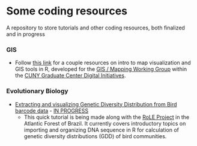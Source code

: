 # Some coding resources

A repository to store tutorials and other coding resources, both finalized and in progress

### GIS

- Follow [this link](https://github.com/Rilquer/gcdi-mapping-user-group) for a couple resources on intro to map visualization and GIS tools in R, developed for the [GIS / Mapping Working Group](https://commons.gc.cuny.edu/groups/gis-working-group/) within the [CUNY Graduate Center Digital Initiatives](https://gcdi.commons.gc.cuny.edu).

### Evolutionary Biology

- [Extracting and visualizing Genetic Diversity Distribution from Bird barcode data](http://htmlpreview.github.io/?https://github.com/Rilquer/coding-resources/blob/main/evo-bio/bird-barcode/aln_gendiv.html) - <ins>IN PROGRESS</ins>
  - This quick tutorial is being made along with the [RoLE Project](https://role-model.github.io/about) in the Atlantic Forest of Brazil. It currently covers introductory topics on importing and organizing DNA sequence in R for calculation of genetic diversity distributions (GDD) of bird communities.
